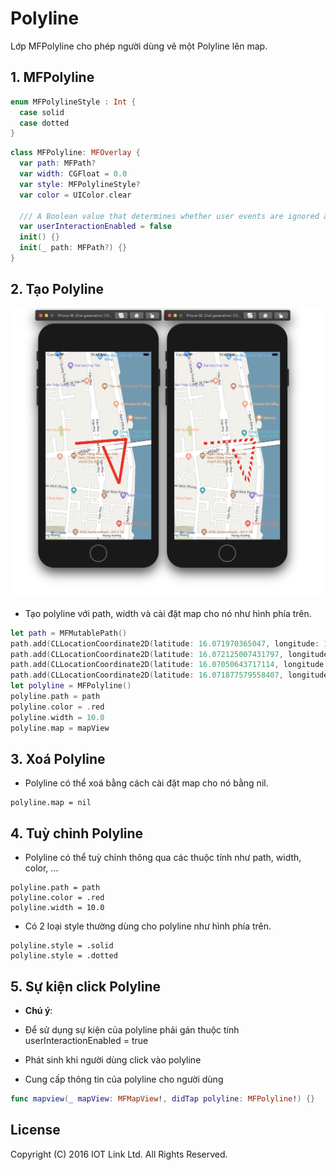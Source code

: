 # Polyline
Lớp MFPolyline cho phép người dùng vẽ một Polyline lên map.


## 1. MFPolyline

  ```swift 
  enum MFPolylineStyle : Int {
    case solid
    case dotted
  }
  ```

  ```swift
  class MFPolyline: MFOverlay {
    var path: MFPath?
    var width: CGFloat = 0.0
    var style: MFPolylineStyle?
    var color = UIColor.clear

    /// A Boolean value that determines whether user events are ignored and removed from the event queue.
    var userInteractionEnabled = false
    init() {}
    init(_ path: MFPath?) {}
  }
  ```

## 2. Tạo Polyline 

  ![MAP4DSDK](../resources/v1.4/5-2polyline.png) 
  - Tạo polyline với path, width và cài đặt map cho nó như hình phía trên.
  ```swift
  let path = MFMutablePath()
  path.add(CLLocationCoordinate2D(latitude: 16.071970365047, longitude: 108.22305457496643))
  path.add(CLLocationCoordinate2D(latitude: 16.072125007431797, longitude: 108.22499871253967))
  path.add(CLLocationCoordinate2D(latitude: 16.07050643717114, longitude: 108.22473049163818))
  path.add(CLLocationCoordinate2D(latitude: 16.071877579558407, longitude: 108.2241159149169))
  let polyline = MFPolyline()
  polyline.path = path
  polyline.color = .red
  polyline.width = 10.0
  polyline.map = mapView
  ```

## 3. Xoá Polyline

  - Polyline có thể xoá bằng cách cài đặt map cho nó bằng nil.
  ```
  polyline.map = nil
  ```
## 4. Tuỳ chỉnh Polyline

  - Polyline có thể tuỳ chỉnh thông qua các thuộc tính như path, width, color, ...
  ``` 
  polyline.path = path
  polyline.color = .red
  polyline.width = 10.0
  ```
  - Có 2 loại style thường dùng cho polyline như hình phía trên.
  ``` 
  polyline.style = .solid
  polyline.style = .dotted
  ```

## 5. Sự kiện click Polyline 

  - **Chú ý**:
  - Để sử dụng sự kiện của polyline phải gán thuộc tính userInteractionEnabled = true

  - Phát sinh khi người dùng click vào polyline
  - Cung cấp thông tin của polyline cho người dùng
  ```swift
  func mapview(_ mapView: MFMapView!, didTap polyline: MFPolyline!) {}
  ```

License
-------

Copyright (C) 2016 IOT Link Ltd. All Rights Reserved.